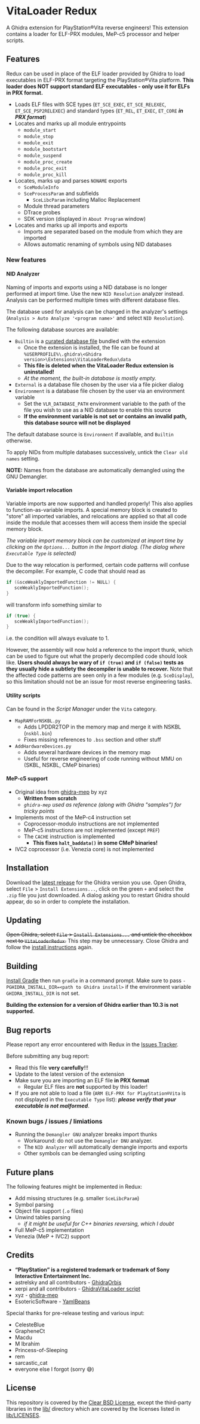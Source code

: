 
# VitaLoader Redux
A Ghidra extension for PlayStation®Vita reverse engineers!
This extension contains a loader for ELF-PRX modules, MeP-c5 processor and helper scripts.

## Features 
Redux can be used in place of the ELF loader provided by Ghidra to load executables in ELF-PRX format targeting the PlayStation®Vita platform. **This loader does NOT support standard ELF executables - only use it for ELFs in PRX format.**

- Loads ELF files with SCE types (`ET_SCE_EXEC`, `ET_SCE_RELEXEC`, `ET_SCE_PSP2RELEXEC`) and standard types (`ET_REL`, `ET_EXEC`, `ET_CORE` ***in PRX format***)
- Locates and marks up all module entrypoints
  - `module_start`
  - `module_stop`
  - `module_exit`
  - `module_bootstart`
  - `module_suspend`
  - `module_proc_create`
  - `module_proc_exit`
  - `module_proc_kill`
- Locates, marks up and parses `NONAME` exports
  - `SceModuleInfo`
  - `SceProcessParam` and subfields
    - `SceLibcParam` including Malloc Replacement
  - Module thread parameters
  - DTrace probes
  - SDK version (displayed in `About Program` window)
- Locates and marks up all imports and exports
  - Imports are separated based on the module from which they are imported
  - Allows automatic renaming of symbols using NID databases

### New features
#### NID Analyzer
Naming of imports and exports using a NID database is no longer performed at import time. Use the new `NID Resolution` analyzer instead. Analysis can be performed multiple times with different database files.

The database used for analysis can be changed in the analyzer's settings (`Analysis > Auto Analyze '<program name>'` and select `NID Resolution`).

The following database sources are available:
- `Builtin` is a [curated database file](data/BuiltinNIDDatabase.yaml) bundled with the extension
  - Once the extension is installed, the file can be found at `%USERPROFILE%\.ghidra\<Ghidra version>\Extensions\VitaLoaderRedux\data`
  - **This file is deleted when the VitaLoader Redux extension is uninstalled!**
  - *At the moment, the built-in database is mostly empty.*
- `External` is a database file chosen by the user via a file picker dialog
- `Environment` is a database file chosen by the user via an environment variable
  - Set the `VLR_DATABASE_PATH` environment variable to the path of the file you wish to use as a NID database to enable this source
  - **If the environment variable is not set or contains an invalid path, this database source will not be displayed**

The default database source is `Environment` if available, and `Builtin` otherwise.

To apply NIDs from multiple databases successively, untick the `Clear old names` setting.

**NOTE:** Names from the database are automatically demangled using the GNU Demangler.

#### Variable import relocation
Variable imports are now supported and handled properly! This also applies to function-as-variable imports.
A special memory block is created to "store" all imported variables, and relocations are applied so that all code inside the module that accesses them will access them inside the special memory block.

*The variable import memory block can be customized at import time by clicking on the `Options...` button in the Import dialog. (The dialog where `Executable Type` is selected)*

Due to the way relocation is performed, certain code patterns will confuse the decompiler.
For example, C code that should read as
```c
if (&sceWeaklyImportedFunction != NULL) {
   sceWeaklyImportedFunction();
}
```
will transform info something similar to
```c
if (true) {
   sceWeaklyImportedFunction();
}
```
i.e. the condition will always evaluate to 1.

However, the assembly will now hold a reference to the import thunk, which can be used to figure out what the properly decompiled code should look like.
**Users should always be wary of `if (true)` and `if (false)` tests as they usually hide a subtlety the decompiler is unable to recover.**
Note that the affected code patterns are seen only in a few modules (e.g. `SceDisplay`), so this limitation should not be an issue for most reverse engineering tasks.

#### Utility scripts
Can be found in the *Script Manager* under the `Vita` category.
- `MapRAMForNSKBL.py`
  - Adds LPDDR2TOP in the memory map and merge it with NSKBL (`nskbl.bin`)
  - Fixes missing references to `.bss` section and other stuff
- `AddHardwareDevices.py`
  - Adds several hardware devices in the memory map
  - Useful for reverse engineering of code running without MMU on (SKBL, NSKBL, CMeP binaries)

#### MeP-c5 support
- Original idea from [ghidra-mep](https://github.com/xyzz/ghidra-mep) by xyz
  - **Written from scratch**
  - *`ghidra-mep` used as reference (along with Ghidra "samples") for tricky points*
- Implements most of the MeP-c4 instruction set
  - Coprocessor-modulo instructions are not implemented
  - MeP-c5 instructions are not implemented (except `PREF`)
  - The `CACHE` instruction is implemented
    - **This fixes `halt_baddata()` in some CMeP binaries!**
- IVC2 coprocessor (i.e. Venezia core) is not implemented

## Installation
Download the [latest release](https://github.com/CreepNT/VitaLoaderRedux/releases/latest) for the Ghidra version you use.
Open Ghidra, select `File` > `Install Extensions...`, click on the green `+` and select the `.zip` file you just downloaded.
A dialog asking you to restart Ghidra should appear, do so in order to complete the installation.

## Updating
~~Open Ghidra, select `File` > `Install Extensions...` and untick the checkbox next to `VitaLoaderRedux`.~~ This step may be unnecessary.
Close Ghidra and follow the [install instructions](#Installation) again.

## Building
[Install Gradle](https://gradle.org/install/) then run `gradle` in a command prompt.
Make sure to pass `-PGHIDRA_INSTALL_DIR=<path to Ghidra install>` if the environment variable `GHIDRA_INSTALL_DIR` is not set.

**Building the extension for a version of Ghidra earlier than 10.3 is not supported.**

## Bug reports
Please report any error encountered with Redux in the [Issues Tracker](https://github.com/CreepNT/VitaLoaderRedux/issues).

Before submitting any bug report:
- Read this file **very carefully**!!!
- Update to the latest version of the extension
- Make sure you are importing an ELF file **in PRX format**
  - Regular ELF files are **not** supported by this loader!
- If you are not able to load a file (`ARM ELF-PRX for PlayStation®Vita` is not displayed in the `Executable Type` list): ***please verify that your executable is not malformed***.

### Known bugs / issues / limiations

* Running the `Demangler GNU` analyzer breaks import thunks
  * Workaround: do not use the `Demangler DNU` analyzer.
  * The `NID Analyzer` will automatically demangle imports and exports
  * Other symbols can be demangled using scripting

## Future plans
The following features might be implemented in Redux:
- Add missing structures (e.g. smaller `SceLibcParam`)
- Symbol parsing
- Object file support (`.o` files)
- Unwind tables parsing
  - *if it might be useful for C++ binaries reversing, which I doubt*
- Full MeP-c5 implementation
- Venezia (MeP + IVC2) support

## Credits
- **“PlayStation” is a registered trademark or trademark of Sony Interactive Entertainment Inc.**
- astrelsky and all contributors - [GhidraOrbis](https://github.com/astrelsky/GhidraOrbis)
- xerpi and all contributors - [GhidraVitaLoader script](https://github.com/xerpi/GhidraVitaLoader)
- xyz - [ghidra-mep](https://github.com/xyzz/ghidra-mep)
- EsotericSoftware - [YamlBeans](https://github.com/EsotericSoftware/yamlbeans)

Special thanks for pre-release testing and various input:
  - CelesteBlue
  - GrapheneCt
  - Macdu
  - M Ibrahim
  - Princess-of-Sleeping
  - rem
  - sarcastic_cat
  - everyone else I forgot (sorry 😅)

## License
This repository is covered by the [Clear BSD License](/LICENSE), except the third-party libraries in the [lib/](/lib/) directory which are covered by the licenses listed in [lib/LICENSES](/lib/LICENSES).
